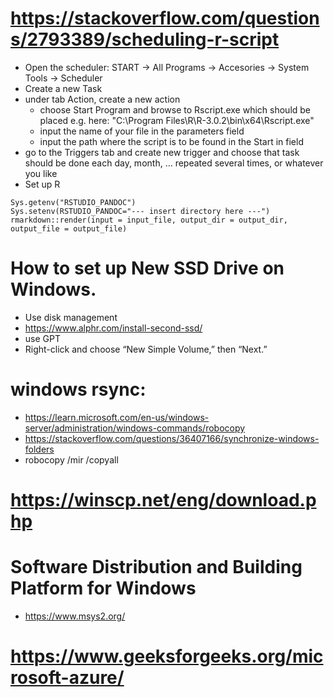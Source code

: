 # https://stackoverflow.com/questions/2793389/scheduling-r-script  
- Open the scheduler: START -> All Programs -> Accesories -> System Tools -> Scheduler  
- Create a new Task  
- under tab Action, create a new action    
  - choose Start Program  and browse to Rscript.exe which should be placed e.g. here:  "C:\Program Files\R\R-3.0.2\bin\x64\Rscript.exe"  
  - input the name of your file in the parameters field  
  - input the path where the script is to be found in the Start in field  
- go to the Triggers tab  and create new trigger  and choose that task should be done each day, month, ... repeated several times, or whatever you like 
- Set up R

```
Sys.getenv("RSTUDIO_PANDOC")
Sys.setenv(RSTUDIO_PANDOC="--- insert directory here ---")
rmarkdown::render(input = input_file, output_dir = output_dir, output_file = output_file)
```

# How to set up New SSD Drive on Windows. 
- Use disk management
-  https://www.alphr.com/install-second-ssd/
  -  use GPT
  -  Right-click and choose “New Simple Volume,” then “Next.”
# windows rsync: 
- https://learn.microsoft.com/en-us/windows-server/administration/windows-commands/robocopy  
- https://stackoverflow.com/questions/36407166/synchronize-windows-folders  
- robocopy <source> <destination> /mir /copyall  

# https://winscp.net/eng/download.php 

# Software Distribution and Building Platform for Windows
- https://www.msys2.org/

# https://www.geeksforgeeks.org/microsoft-azure/  
